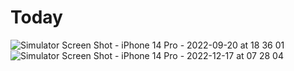 # Today
![Simulator Screen Shot - iPhone 14 Pro - 2022-09-20 at 18 36 01](https://user-images.githubusercontent.com/2936329/208226201-b2a56efe-da39-40f7-b207-841607a46765.png)
![Simulator Screen Shot - iPhone 14 Pro - 2022-12-17 at 07 28 04](https://user-images.githubusercontent.com/2936329/208226202-c16c6926-04c0-4443-a9d8-385ed54403ac.png)
